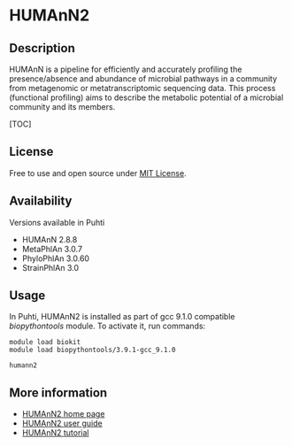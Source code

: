 # HUMAnN2

## Description

HUMAnN is a pipeline for efficiently and accurately profiling the presence/absence and abundance of 
microbial pathways in a community from metagenomic or metatranscriptomic sequencing data. 
This process (functional profiling) aims to describe the metabolic potential of a microbial community 
and its members. 

[TOC]

## License

Free to use and open source under [MIT License](https://raw.githubusercontent.com/biobakery/humann/master/LICENSE).

## Availability

Versions available in Puhti
*   HUMAnN 2.8.8
*   MetaPhlAn 3.0.7
*   PhyloPhlAn 3.0.60
*   StrainPhlAn 3.0

## Usage

In Puhti, HUMAnN2 is installed as part of gcc 9.1.0 compatible _biopythontools_ module. To activate it, run commands:
```text
module load biokit
module load biopythontools/3.9.1-gcc_9.1.0

humann2
```

## More information

*   [HUMAnN2 home page](https://huttenhower.sph.harvard.edu/humann)
*   [HUMAnN2 user guide](https://github.com/biobakery/humann)
*   [HUMAnN2 tutorial](https://github.com/biobakery/biobakery/wiki/humann2)
